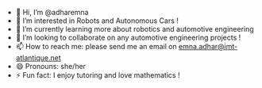 - 👋 Hi, I’m @adharemna
- 👀 I’m interested in Robots and Autonomous Cars !
- 🌱 I’m currently learning more about robotics and automotive engineering
- 💞️ I’m looking to collaborate on any automotive engineering projects !
- 📫 How to reach me: please send me an email on emna.adhar@imt-atlantique.net
- 😄 Pronouns: she/her
- ⚡ Fun fact: I enjoy tutoring and love mathematics !

<!---
adharemna/adharemna is a ✨ special ✨ repository because its `README.md` (this file) appears on your GitHub profile.
You can click the Preview link to take a look at your changes.
--->
